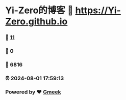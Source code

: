 # Yi-Zero的博客 :link: https://Yi-Zero.github.io 
### :page_facing_up: [11](https://Yi-Zero.github.io/tag.html) 
### :speech_balloon: 0 
### :hibiscus: 6816 
### :alarm_clock: 2024-08-01 17:59:13 
### Powered by :heart: [Gmeek](https://github.com/Meekdai/Gmeek)
